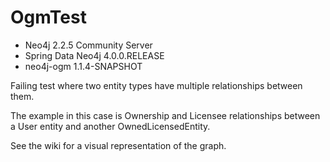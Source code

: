 # OgmTest

* Neo4j 2.2.5 Community Server
* Spring Data Neo4j 4.0.0.RELEASE
* neo4j-ogm 1.1.4-SNAPSHOT

Failing test where two entity types have multiple relationships between them.

The example in this case is Ownership and Licensee relationships between a User entity and another OwnedLicensedEntity.

See the wiki for a visual representation of the graph.
